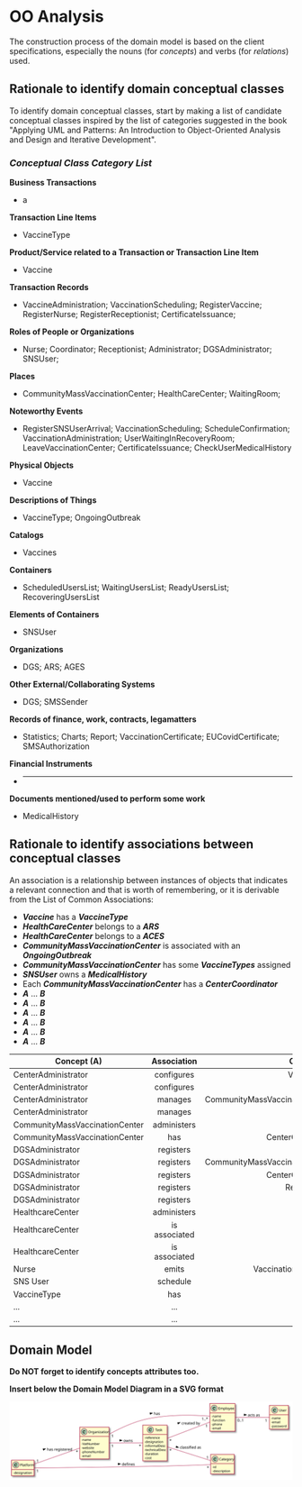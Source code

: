 # OO Analysis

The construction process of the domain model is based on the client specifications, especially the nouns (for _concepts_) and verbs (for _relations_) used.

## Rationale to identify domain conceptual classes

To identify domain conceptual classes, start by making a list of candidate conceptual classes inspired by the list of categories suggested in the book "Applying UML and Patterns: An Introduction to Object-Oriented Analysis and Design and Iterative Development".

### _Conceptual Class Category List_

**Business Transactions**

- a

**Transaction Line Items**

- VaccineType

**Product/Service related to a Transaction or Transaction Line Item**

- Vaccine

**Transaction Records**

- VaccineAdministration; VaccinationScheduling; RegisterVaccine; RegisterNurse; RegisterReceptionist; CertificateIssuance;

**Roles of People or Organizations**

- Nurse; Coordinator; Receptionist; Administrator; DGSAdministrator; SNSUser;

**Places**

- CommunityMassVaccinationCenter; HealthCareCenter; WaitingRoom;

**Noteworthy Events**

- RegisterSNSUserArrival; VaccinationScheduling; ScheduleConfirmation; VaccinationAdministration; UserWaitingInRecoveryRoom; LeaveVaccinationCenter; CertificateIssuance; CheckUserMedicalHistory

**Physical Objects**

- Vaccine

**Descriptions of Things**

- VaccineType; OngoingOutbreak

**Catalogs**

- Vaccines

**Containers**

- ScheduledUsersList; WaitingUsersList; ReadyUsersList; RecoveringUsersList

**Elements of Containers**

- SNSUser

**Organizations**

- DGS; ARS; AGES

**Other External/Collaborating Systems**

- DGS; SMSSender

**Records of finance, work, contracts, legamatters**

- Statistics; Charts; Report; VaccinationCertificate; EUCovidCertificate; SMSAuthorization

**Financial Instruments**

- ***

**Documents mentioned/used to perform some work**

- MedicalHistory

## **Rationale to identify associations between conceptual classes**

An association is a relationship between instances of objects that indicates a relevant connection and that is worth of remembering, or it is derivable from the List of Common Associations:

- **_Vaccine_** has a **_VaccineType_**
- **_HealthCareCenter_** belongs to a **_ARS_**
- **_HealthCareCenter_** belongs to a **_ACES_**
- **_CommunityMassVaccinationCenter_** is associated with an **_OngoingOutbreak_**
- **_CommunityMassVaccinationCenter_** has some **_VaccineTypes_** assigned
- **_SNSUser_** owns a **_MedicalHistory_**
- Each **_CommunityMassVaccinationCenter_** has a **_CenterCoordinator_**
- **_A_** ... **_B_**
- **_A_** ... **_B_**
- **_A_** ... **_B_**
- **_A_** ... **_B_**
- **_A_** ... **_B_**
- **_A_** ... **_B_**

| Concept (A) | Association | Concept (B) |
| ----------- | :---------: | ----------: |
| CenterAdministrator | configures | VaccineType |
| CenterAdministrator | configures | Vaccine |
| CenterAdministrator | manages | CommunityMassVaccinationCenter |
| CenterAdministrator | manages | Employees |
| CommunityMassVaccinationCenter | administers | Vaccines |
| CommunityMassVaccinationCenter | has | CenterCoordinator |
| DGSAdministrator | registers | SNSUser |
| DGSAdministrator | registers | CommunityMassVaccinationCenter |
| DGSAdministrator | registers | CenterCoordinator |
| DGSAdministrator | registers | Receptionists |
| DGSAdministrator | registers | Nurses |
| HealthcareCenter | administers | Vaccines |
| HealthcareCenter | is associated | ARS |
| HealthcareCenter | is associated | ACES |
| Nurse | emits | VaccinationCertificate |
| SNS User | schedule | Vaccine |
| VaccineType | has | Vaccine |
| ... | ... | ... |
| ... | ... | ... |

## Domain Model

**Do NOT forget to identify concepts attributes too.**

**Insert below the Domain Model Diagram in a SVG format**

![DM.svg](DM.svg)
